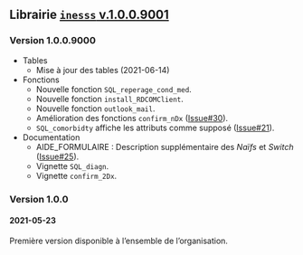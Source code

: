 Librairie <a href="https://github.com/INESSS-QC/inesss1" target="_blank"><code>inesss</code> v.1.0.0.9001</a>
-------------------------------------------------------------------------------------------------------------

### Version 1.0.0.9000

-   Tables
    -   Mise à jour des tables (2021-06-14)
-   Fonctions
    -   Nouvelle fonction `SQL_reperage_cond_med`.
    -   Nouvelle fonction `install_RDCOMClient`.
    -   Nouvelle fonction `outlook_mail`.
    -   Amélioration des fonctions `confirm_nDx`
        (<a href="https://github.com/INESSS-QC/inesss1/issues/30" target="_blank">Issue#30</a>).
    -   `SQL_comorbidty` affiche les attributs comme supposé
        (<a href="https://github.com/INESSS-QC/inesss1/issues/21" target="_blank">Issue#21</a>).
-   Documentation
    -   AIDE\_FORMULAIRE : Description supplémentaire des *Naïfs* et
        *Switch*
        (<a href="https://github.com/INESSS-QC/inesss1/issues/25" target="_blank">Issue#25</a>).
    -   Vignette `SQL_diagn`.
    -   Vignette `confirm_2Dx`.

### Version 1.0.0

#### 2021-05-23

Première version disponible à l’ensemble de l’organisation.
